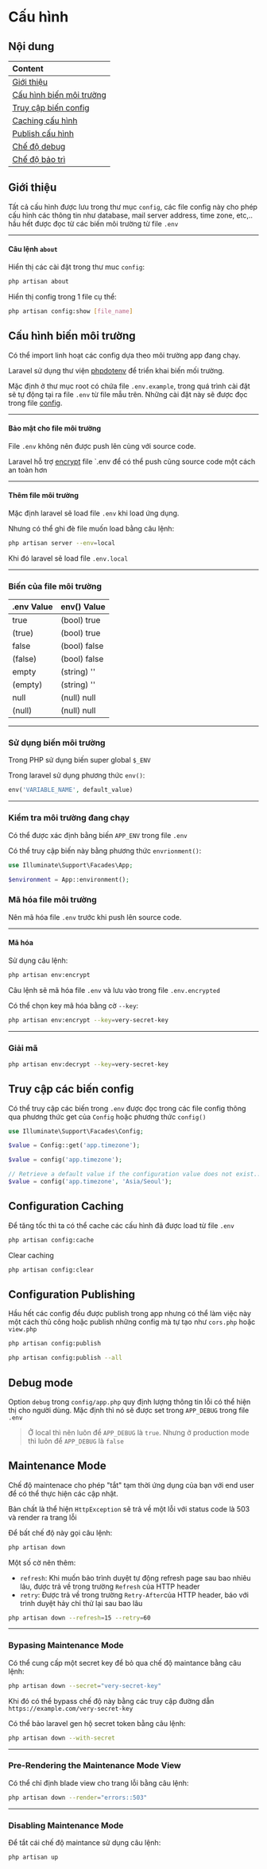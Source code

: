 # Cấu hình

## Nội dung

| Content                                               |
| :---------------------------------------------------- |
| [Giới thiệu](#giới-thiệu)                             |
| [Cấu hình biến môi trường](#cấu-hình-biến-môi-trường) |
| [Truy cập biến config](#truy-cập-các-biến-config)     |
| [Caching cấu hình](#configuration-caching)            |
| [Publish cấu hình](#configuration-publishing)         |
| [Chế độ debug](#debug-mode)                           |
| [Chế độ bảo trì](#maintenance-mode)                   |

## Giới thiệu

Tất cả cấu hình được lưu trong thư mục `config`,
các file config này cho phép cấu hình các thông tin như database, mail server address, time zone, etc,.. hầu hết được đọc từ các biến môi trường từ file `.env`

---

#### Câu lệnh `about`

Hiển thị các cài đặt trong thư muc `config`:

```bash
php artisan about
```

Hiển thị config trong 1 file cụ thể:

```bash
php artisan config:show [file_name]
```

## Cấu hình biến môi trường

Có thể import linh hoạt các config dựa theo môi trường app đang chạy.

Laravel sử dụng thư viện [phpdotenv](https://github.com/vlucas/phpdotenv) để triển khai biến mối trường.

Mặc định ở thư mục root có chứa file `.env.example`, trong quá trình cài đặt sẽ tự động tại ra file `.env` từ file mẫu trên. Những cài đặt này sẽ được đọc trong file [config](#giới-thiệu).

---

#### Bảo mật cho file môi trường

File `.env` không nên được push lên cùng với source code.

Laravel hỗ trợ [encrypt](#mã-hóa-file-môi-trường) file `.env để có thể push cũng source code một cách an toàn hơn

---

#### Thêm file môi trường

Mặc định laravel sẽ load file `.env` khi load ứng dụng.

Nhưng có thể ghi đè file muốn load bằng câu lệnh:

```bash
php artisan server --env=local
```

Khi đó laravel sẽ load file `.env.local`

---

### Biến của file môi trường

| .env Value | env() Value  |
| :--------- | :----------- |
| true       | (bool) true  |
| (true)     | (bool) true  |
| false      | (bool) false |
| (false)    | (bool) false |
| empty      | (string) ''  |
| (empty)    | (string) ''  |
| null       | (null) null  |
| (null)     | (null) null  |

---

### Sử dụng biến môi trường

Trong PHP sử dụng biến super global `$_ENV`

Trong laravel sử dụng phương thức `env()`:

```php
env('VARIABLE_NAME', default_value)
```

---

### Kiểm tra môi trường đang chạy

Có thể được xác định bằng biến `APP_ENV` trong file `.env`

Có thể truy cập biến này bằng phương thức `envrionment()`:

```php
use Illuminate\Support\Facades\App;

$environment = App::environment();
```

### Mã hóa file môi trường

Nên mã hóa file `.env` trước khi push lên source code.

---

#### Mã hóa

Sử dụng câu lệnh:

```bash
php artisan env:encrypt
```

Câu lệnh sẽ mã hóa file `.env` và lưu vào trong file `.env.encrypted`

Có thể chọn key mã hóa bằng cờ `--key`:

```bash
php artisan env:encrypt --key=very-secret-key
```

---

### Giải mã

```bash
php artisan env:decrypt --key=very-secret-key
```

## Truy cập các biến config

Có thể truy cập các biến trong `.env` được đọc trong các file config thông qua phương thức get của `Config` hoặc phương thức `config()`

```php
use Illuminate\Support\Facades\Config;

$value = Config::get('app.timezone');

$value = config('app.timezone');

// Retrieve a default value if the configuration value does not exist...
$value = config('app.timezone', 'Asia/Seoul');
```

## Configuration Caching

Để tăng tốc thì ta có thể cache các cấu hình đã được load từ file `.env`

```bash
php artisan config:cache
```

Clear caching

```bash
php artisan config:clear
```

## Configuration Publishing

Hầu hết các config đều được publish trong app nhưng có thể làm việc này một cách thủ công hoặc publish những config mà tự tạo như `cors.php` hoặc `view.php`

```bash
php artisan config:publish

php artisan config:publish --all
```

## Debug mode

Option `debug` trong `config/app.php` quy định lượng thông tin lỗi có thể hiện thị cho người dùng. Mặc định thì nó sẽ được set trong `APP_DEBUG` trong file `.env`

> Ở local thì nên luôn để `APP_DEBUG` là `true`. Nhưng ở production mode thì luôn để `APP_DEBUG` là `false`

## Maintenance Mode

Chế độ maintenace cho phép "tắt" tạm thời ứng dụng của bạn với end user để có thể thực hiện các cập nhật.

Bản chất là thể hiện `HttpException` sẽ trả về một lỗi với status code là 503 và render ra trang lỗi

Để bất chế độ này gọi câu lệnh:

```bash
php artisan down
```

Một số cờ nên thêm:

- `refresh`: Khi muốn bảo trình duyệt tự động refresh page sau bao nhiêu lâu, được trả về trong trường `Refresh` của HTTP header
- `retry`: Được trả về trong trường `Retry-After`của HTTP header, báo với trình duyệt hảy chỉ thử lại sau bao lâu

```bash
php artisan down --refresh=15 --retry=60
```

---

### Bypasing Maintenance Mode

Có thể cung cấp một secret key để bỏ qua chế độ maintance bằng câu lệnh:

```bash
php artisan down --secret="very-secret-key"
```

Khi đó có thể bypass chế độ này bằng các truy cập đường dẫn
`https://example.com/very-secret-key`

Có thể bảo laravel gen hộ secret token bằng câu lệnh:

```bash
php artisan down --with-secret
```

---

### Pre-Rendering the Maintenance Mode View

Có thể chỉ định blade view cho trang lỗi bằng câu lệnh:

```bash
php artisan down --render="errors::503"

```

---

### Disabling Maintenance Mode

Để tắt cái chế độ maintance sử dụng câu lệnh:

```bash
php artisan up
```
